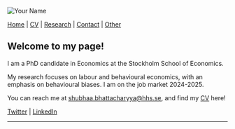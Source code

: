
![Your Name](assets/images/Handels_sep29_22_fotoJulianaWG_0130_websize.jpg)


<!--<div style="display: flex; align-items: center; justify-content: space-between;">
    <img src="assets/images/Handels_sep29_22_fotoJulianaWG_0130_websize.jpg" alt="Shubhaa Bhattacharyya" style="width: 150px; height: 150px; border-radius: 50%; margin-right: 20px;">
    <div>
       
    </div>
</div>-->

[Home](/) | [CV](/cv) | [Research](/research) | [Contact](/contact) | [Other](/other) 


## Welcome to my page!
I am a PhD candidate in Economics at the Stockholm School of Economics.

My research focuses on labour and behavioural economics, with an emphasis on behavioural biases.
I am on the job market 2024-2025.

You can reach me at [shubhaa.bhattacharyya@hhs.se](mailto:shubhaa.bhattacharyya@hhs.se), and find my [CV](CV_Shubhaa_Bhattacharyya.pdf) here!

<a href="https://x.com/darklordseuss?t=2A798GJeeGExDBSLuaf4ZQ&s=08" target="_blank"><i class="fab fa-twitter"></i> Twitter</a> | 
<a href="https://se.linkedin.com/in/shubhaa-bhattacharyya-2b81a011b" target="_blank"><i class="fab fa-linkedin"></i> LinkedIn</a>

---
